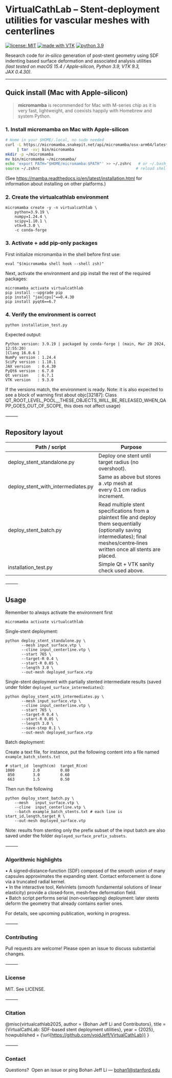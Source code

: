# VirtualCathLab – Stent‑deployment utilities for vascular meshes with centerlines
[![license: MIT](https://img.shields.io/badge/license-MIT-blue)](#license)
[![made with VTK](https://img.shields.io/badge/made%20with-VTK-398593)](https://vtk.org)
[![python 3.9](https://img.shields.io/badge/python-3.9-blue)](https://www.python.org/downloads/release/python-3913/)

Research code for *in‑silico* generation of post-stent geometry using SDF indenting based
surface deformation and associated analysis utilities  
*(last tested on macOS 15.4 / Apple‑silicon, Python 3.9, VTK 9.3, JAX 0.4.30).*

---

## Quick install (Mac with **Apple‑silicon**)

> **micromamba** is recommended for Mac with M-series chip as it is very fast, lightweight, and
> coexists happily with Homebrew and system Python.

### 1. Install **micromamba** on Mac with Apple-silicon

```bash
# Home in your $HOME/.local, no sudo needed
curl -L https://micromamba.snakepit.net/api/micromamba/osx-arm64/latest \
     | tar -xvj bin/micromamba
mkdir -p ~/micromamba
mv bin/micromamba ~/micromamba/
echo 'export PATH="$HOME/micromamba:$PATH"' >> ~/.zshrc   # or ~/.bash_profile
source ~/.zshrc                                          # reload shell
```
(See https://mamba.readthedocs.io/en/latest/installation.html for information about installing on other
platforms.)

### 2. Create the virtualcathlab environment

```
micromamba create -y -n virtualcathlab \
    python=3.9.19 \
    numpy=1.24.4 \
    scipy=1.10.1 \
    vtk=9.3.0 \
    -c conda-forge
```

### 3. Activate + add pip‑only packages

First initialize micromamba in the shell before first use:
```
eval "$(micromamba shell hook --shell zsh)"
```

Next, activate the environment and pip install the rest of the required packages:
```
micromamba activate virtualcathlab
pip install --upgrade pip
pip install "jax[cpu]"==0.4.30
pip install pyqt6==6.7
```

### 4. Verify the environment is correct

```
python installation_test.py
```

Expected output:
```
Python version: 3.9.19 | packaged by conda-forge | (main, Mar 20 2024, 12:55:20) 
[Clang 16.0.6 ]
NumPy version : 1.24.4
SciPy version : 1.10.1
JAX version   : 0.4.30
PyQt6 version : 6.7.0
Qt version    : 6.7.1
VTK version   : 9.3.0
```
If the versions match, the environment is
ready. 
Note: it is also expected to see a block of warning first about objc[32187]: Class QT_ROOT_LEVEL_POOL__THESE_OBJECTS_WILL_BE_RELEASED_WHEN_QAPP_GOES_OUT_OF_SCOPE, this does not affect usage)
 
⸻

## Repository layout

| Path / script                         | Purpose                                                                                                                         |
| ------------------------------------ | -------------------------------------------------------------------------------------------------------------------------------- |
| deploy_stent_standalone.py                      | Deploy one stent until target radius (no overshoot).                                                                             |
| deploy_stent_with_intermediates.py                      | Same as above but stores a .vtp mesh at every 0.1 cm radius increment.                                                                             |
| deploy_stent_batch.py                | Read multiple stent specifications from a plaintext file and deploy them sequentially (optionally saving intermediates); final meshes/centre‑lines written once all stents are placed. |
| installation_test.py                 | Simple Qt + VTK sanity check used above.                                                                                         |


⸻

## Usage
Remember to always activate the environment first
```
micromamba activate virtualcathlab
```

Single‑stent deployment:
```
python deploy_stent_standalone.py \
       --mesh input_surface.vtp \
       --cline input_centerline.vtp \
       --start 765 \
       --target-R 0.4 \
       --start-R 0.05 \
       --length 3.0 \
       --out-mesh deployed_surface.vtp
```
Single-stent deployment with partially stented intermediate results (saved under folder ``deployed_surface_intermediates``):
```
python deploy_stent_with_intermediates.py \
       --mesh input_surface.vtp \
       --cline input_centerline.vtp \
       --start 765 \
       --target-R 0.4 \
       --start-R 0.05 \
       --length 3.0 \
       --save-step 0.1 \
       --out-mesh deployed_surface.vtp
```

Batch deployment:

Create a text file, for instance, put the following content into a file named ``example_batch_stents.txt``
```
# start_id  length(cm)  target_R(cm)
1000        2.0         0.80
 850        3.0         0.60
 663        1.5         0.50
```
Then run the following
```
python deploy_stent_batch.py \
    --mesh   input_surface.vtp \
    --cline  input_centerline.vtp \
    --batch example_batch_stents.txt # each line is start_id,length,target_R \
    --out-mesh deployed_surface.vtp
```
Note: results from stenting only the prefix subset of the input batch are also saved under the folder ``deployed_surface_prefix_subsets``.

⸻

### Algorithmic highlights
•	A signed‑distance‑function (SDF) composed of the smooth union of many capsules approximates the expanding
stent. Contact enforcement is done via a truncated radial kernel. <br>
•	In the interactive tool, Kelvinlets (smooth fundamental solutions of linear elasticity) provide a
closed‑form, mesh‑free deformation field. <br>
•	Batch script performs serial (non‑overlapping) deployment: later stents
deform the geometry that already contains earlier ones. <br>

For details, see upcoming publication, working in progress.

⸻

### Contributing

Pull requests are welcome!  Please open an issue to discuss substantial
changes.

⸻

### License

MIT.  See LICENSE.

⸻

### Citation

@misc{virtualcathlab2025,
  author    = {Bohan Jeff Li and Contributors},
  title     = {VirtualCathLab: SDF-based stent deployment utilities},
  year      = {2025},
  howpublished = {\url{https://github.com/voidJeff/VirtualCathLab}}
}


⸻

### Contact

Questions?  Open an issue or ping
Bohan Jeff Li — bohan1@stanford.edu
